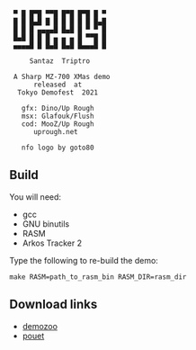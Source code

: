 ```
 ▀ █ █▀█ ▀▀█ █▀█ █▀█ █ ▀
 █ █ █▄█ █ █ █ █ █ █ █▄█
 █ █ █ ▄▄▄▄█ █▄█ █ ▀ ▀ █
 █▄█ █ █ █ ▄ ▄ ▄ █ ▀▀█ █
 ▄▄▄▄█ █ █▄█ █▄█ █▄▄▄█ █

     Santaz  Triptro

 A Sharp MZ-700 XMas demo
      released  at
  Tokyo Demofest  2021

   gfx: Dino/Up Rough
   msx: Glafouk/Flush
   cod: MooZ/Up Rough
      uprough.net
 
   nfo logo by goto80
```

## Build
You will need:
  * gcc
  * GNU binutils
  * RASM
  * Arkos Tracker 2

Type the following to re-build the demo:
```
make RASM=path_to_rasm_bin RASM_DIR=rasm_dir
```

## Download links
  * [demozoo](https://demozoo.org/productions/303096/)
  * [pouet](https://www.pouet.net/prod.php?which=90461)